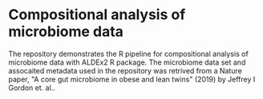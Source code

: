 # Compositional analysis of microbiome data
The repository demonstrates the R pipeline for compositional analysis of microbiome data with ALDEx2 R package. The microbiome data set and assocaited metadata used in the repository was retrived from a Nature paper, "A core gut microbiome in obese and lean twins" (2019) by Jeffrey I Gordon et. al.. 
